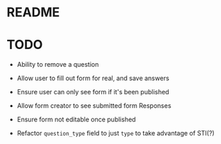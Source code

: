 # README

# TODO

* Ability to remove a question

* Allow user to fill out form for real, and save answers

* Ensure user can only see form if it's been published

* Allow form creator to see submitted form Responses

* Ensure form not editable once published

* Refactor `question_type` field to just `type` to take advantage of STI(?)

